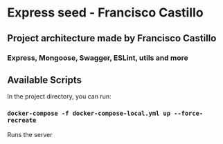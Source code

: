 # Express seed - Francisco Castillo

## Project architecture made by Francisco Castillo

### Express, Mongoose, Swagger, ESLint, utils and more

## Available Scripts

In the project directory, you can run:

### `docker-compose -f docker-compose-local.yml up --force-recreate`

Runs the server
